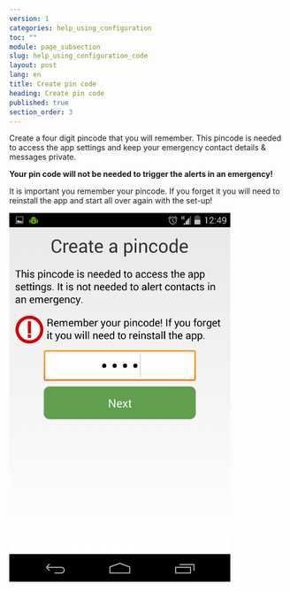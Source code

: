 ```yaml
---
version: 1
categories: help_using_configuration
toc: ""
module: page_subsection
slug: help_using_configuration_code
layout: post
lang: en
title: Create pin code
heading: Create pin code
published: true
section_order: 3
---
```


Create a four digit pincode that you will remember. This pincode is needed to access the app settings and keep your emergency contact details & messages private. 

**Your pin code will not be needed to trigger the alerts in an emergency!**

It is important you remember your pincode. If you forget it you will need to reinstall the app and start all over again with the set-up!

![Create pin code](/media/Screenshot_2014-03-06-12-49-22.png)